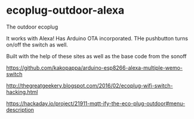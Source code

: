 # ecoplug-outdoor-alexa
The outdoor ecoplug

It works with Alexa! Has Arduino OTA incorporated. THe pushbutton turns on/off the switch as well.

Built with the help of these sites as well as the base code from the sonoff

https://github.com/kakopappa/arduino-esp8266-alexa-multiple-wemo-switch

http://thegreatgeekery.blogspot.com/2016/02/ecoplug-wifi-switch-hacking.html

https://hackaday.io/project/21911-mqtt-ify-the-eco-plug-outdoor#menu-description
